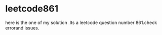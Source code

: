 # leetcode861
here is the one of my solution .Its a leetcode question number 861.check errorand issues.
